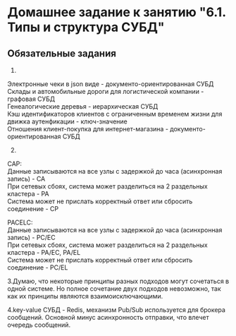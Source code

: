 # Домашнее задание к занятию "6.1. Типы и структура СУБД"  
  
## Обязательные задания  
  
1.   
Электронные чеки в json виде - документо-ориентированная СУБД  
Склады и автомобильные дороги для логистической компании - графовая СУБД  
Генеалогические деревья - иерархическая СУБД  
Кэш идентификаторов клиентов с ограниченным временем жизни для движка аутенфикации - ключ-значение  
Отношения клиент-покупка для интернет-магазина - документо-ориентированная СУБД  

2.  
CAP:  
Данные записываются на все узлы с задержкой до часа (асинхронная запись) - СА  
При сетевых сбоях, система может разделиться на 2 раздельных кластера - PA  
Система может не прислать корректный ответ или сбросить соединение - CP  

PACELC:  
Данные записываются на все узлы с задержкой до часа (асинхронная запись) - PC/EC  
При сетевых сбоях, система может разделиться на 2 раздельных кластера - PA/EC, PA/EL  
Система может не прислать корректный ответ или сбросить соединение - PC/EL  

3.Думаю, что некоторые принципы разных подходов могут сочетаться в одной системе. Но полное сочетание двух подходов невозможно, так как их принципы являются взаимоисключающими.  

4.key-value СУБД - Redis, механизм Pub/Sub используется для брокера сообщений. Основной минус асинхронность отправки, что влечет очередь сообщений.  
